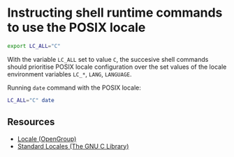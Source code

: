 # Instructing shell runtime commands to use the POSIX locale

```sh
export LC_ALL="C"
```

With the variable `LC_ALL` set to value `C`, the succesive shell commands should prioritise POSIX locale configuration over the set values of the locale environment variables `LC_*`, `LANG`, `LANGUAGE`.

Running `date` command with the POSIX locale:

```sh
LC_ALL="C" date
```

## Resources

-   [Locale (OpenGroup)](https://pubs.opengroup.org/onlinepubs/9699919799/basedefs/V1_chap07.html#tag_07_02)
-   [Standard Locales (The GNU C Library)](https://www.gnu.org/software/libc/manual/html_node/Standard-Locales.html)
